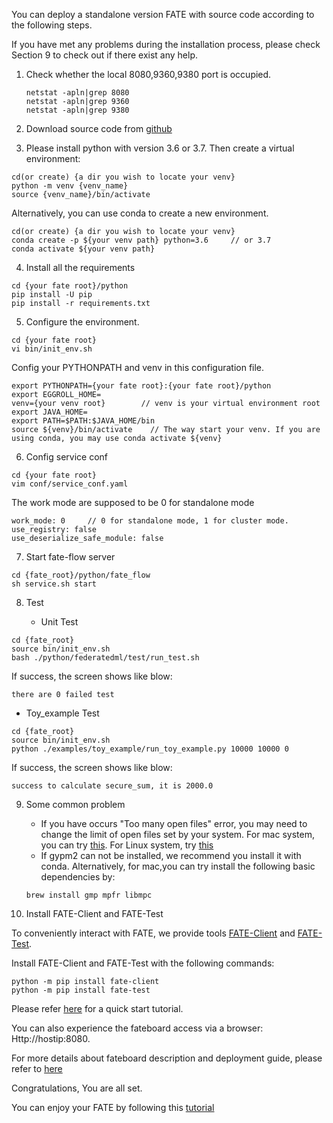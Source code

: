 You can deploy a standalone version FATE with source code according to the following steps. 

If you have met any problems during the installation process, please check Section 9 to check out if there exist any help. 

1. Check whether the local 8080,9360,9380 port is occupied.

   ```
   netstat -apln|grep 8080
   netstat -apln|grep 9360
   netstat -apln|grep 9380
   ```
   
2. Download source code from [github](https://github.com/FederatedAI/FATE)

3. Please install python with version 3.6 or 3.7. Then create a virtual environment:
```
cd(or create) {a dir you wish to locate your venv}
python -m venv {venv_name}
source {venv_name}/bin/activate
```

Alternatively, you can use conda to create a new environment.
```
cd(or create) {a dir you wish to locate your venv}
conda create -p ${your venv path} python=3.6     // or 3.7
conda activate ${your venv path}
```

4. Install all the requirements
```
cd {your fate root}/python
pip install -U pip
pip install -r requirements.txt
```

5. Configure the environment.  
```
cd {your fate root}
vi bin/init_env.sh
```
Config your PYTHONPATH and venv in this configuration file. 
```
export PYTHONPATH={your fate root}:{your fate root}/python
export EGGROLL_HOME=
venv={your venv root}        // venv is your virtual environment root
export JAVA_HOME=
export PATH=$PATH:$JAVA_HOME/bin
source ${venv}/bin/activate    // The way start your venv. If you are using conda, you may use conda activate ${venv} 
```

6. Config service conf
```
cd {your fate root}
vim conf/service_conf.yaml
```
The work mode are supposed to be 0 for standalone mode
```
work_mode: 0     // 0 for standalone mode, 1 for cluster mode.
use_registry: false
use_deserialize_safe_module: false
```

7. Start fate-flow server
```
cd {fate_root}/python/fate_flow
sh service.sh start
```

8. Test

   - Unit Test

```
cd {fate_root}
source bin/init_env.sh
bash ./python/federatedml/test/run_test.sh
```

   If success,  the screen shows like blow:

   ```
   there are 0 failed test
   ```

   - Toy_example Test

   ```
   cd {fate_root}
   source bin/init_env.sh
   python ./examples/toy_example/run_toy_example.py 10000 10000 0
   ```

   If success,  the screen shows like blow:

   ```
   success to calculate secure_sum, it is 2000.0
   ```

9. Some common problem
    * If you have occurs "Too many open files" error, you may need to change the limit of open files set by your system. For mac system, you can try [this](https://superuser.com/questions/433746/is-there-a-fix-for-the-too-many-open-files-in-system-error-on-os-x-10-7-1). For Linux system, try [this](http://woshub.com/too-many-open-files-error-linux/)
    * If gypm2 can not be installed, we recommend you install it with conda. Alternatively, for mac,you can try install the following basic dependencies by:
    ```
   brew install gmp mpfr libmpc
   ```

10. Install FATE-Client and FATE-Test

   To conveniently interact with FATE, we provide tools [FATE-Client](../../python/fate_client) and [FATE-Test](../../python/fate_test).

   Install FATE-Client and FATE-Test with the following commands:

   ```
   python -m pip install fate-client
   python -m pip install fate-test
   ```


Please refer [here](../../examples/pipeline/README.rst) for a quick start tutorial.

You can also experience the fateboard access via a browser:
Http://hostip:8080.

For more details about fateboard description and deployment guide, please refer to [here](https://github.com/FederatedAI/FATE-Board)


Congratulations, You are all set. 

You can enjoy your FATE by following this [tutorial](../../examples)